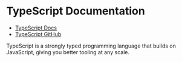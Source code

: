 # TypeScript Documentation

- [TypeScript Docs](https://www.typescriptlang.org/docs/)
- [TypeScript GitHub](https://github.com/microsoft/TypeScript)

TypeScript is a strongly typed programming language that builds on JavaScript, giving you better tooling at any scale.
